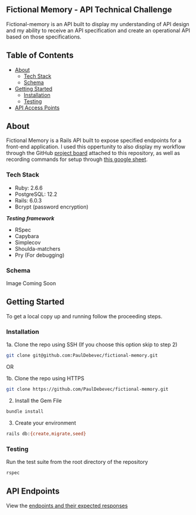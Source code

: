 
## Fictional Memory - API Technical Challenge

Fictional-memory is an API built to display my understanding of API design and my ability to receive an API specification and create an operational API based on those specifications.
 
## Table of Contents

* [About](#about)
  * [Tech Stack](#tech-stack)
  * [Schema](#schema)
* [Getting Started](#getting-started)
  * [Installation](#installation)
  * [Testing](#testing)
* [API Access Points](#api-endpoints)

## About

Fictional Memory is a Rails API built to expose specified endpoints for a front-end application. I used this oppertunity to also display my workflow through the GitHub [project board](https://github.com/PaulDebevec/fictional-memory/projects/1) attached to this repository, as well as recording commands for setup through [this google sheet](https://docs.google.com/spreadsheets/d/1PkwBJFuLyXWhZCB7y00patmVpPMuqixcKCGQ_LPkKOw/edit?usp=sharing).

### Tech Stack

- Ruby: 2.6.6
- PostgreSQL: 12.2
- Rails: 6.0.3
- Bcrypt (password encryption)

***Testing framework***
- RSpec
- Capybara
- Simplecov
- Shoulda-matchers
- Pry (For debugging)

### Schema

Image Coming Soon

## Getting Started

To get a local copy up and running follow the proceeding steps.

### Installation

1a. Clone the repo using SSH (If you choose this option skip to step 2)
```sh
git clone git@github.com:PaulDebevec/fictional-memory.git
```
OR

1b. Clone the repo using HTTPS
```sh
git clone https://github.com/PaulDebevec/fictional-memory.git
```
2. Install the Gem File
```sh
bundle install
```
3. Create your environment
```sh
rails db:{create,migrate,seed}
```

### Testing

Run the test suite from the root directory of the repository

```sh
rspec
```

## API Endpoints

View the [endpoints and their expected responses](https://github.com/PaulDebevec/fictional-memory/blob/main/api_calls_responses.md)

